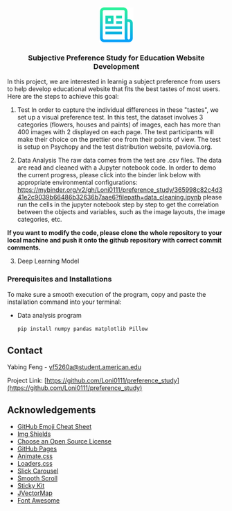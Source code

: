 <!-- PROJECT LOGO -->
<br />
<p align="center">
  <a href="https://github.com/Loni0111/preference_study">
    <img src="images/logo.png" alt="Logo" width="80" height="80">
  </a>

  <h3 align="center">Subjective Preference Study for Education Website Development</h3>

  <p align="left">
    In this project, we are interested in learnig a subject preference from users to help develop educational website that fits the best tastes of most users. Here are the steps to achieve this goal:
	
1. Test
In order to capture the individual differences in these "tastes", we set up a visual preference test. In this test, the dataset involves 3 categories (flowers, houses and paints) of images, each has more than 400 images with 2 displayed on each page. The test participants will make their choice on the prettier one from their points of view. The test is setup on Psychopy and the test distribution website, pavlovia.org.

2. Data Analysis
The raw data comes from the test are .csv files. The data are read and cleaned with a Jupyter notebook code. In order to demo the current progress, please click into the binder link below with appropriate environmental configurations:
https://mybinder.org/v2/gh/Loni0111/preference_study/365998c82c4d341e2c9039b66486b32636b7aae6?filepath=data_cleaning.ipynb
please run the cells in the jupyter notebook step by step to get the correlation between the objects and variables, such as the image layouts, the image categories, etc.

**If you want to modify the code, please clone the whole repository to your local machine and push it onto the github repository with correct commit comments.**

3. Deep Learning Model

  </p>
</p>






### Prerequisites and Installations

To make sure a smooth execution of the program, copy and paste the installation command into your terminal:

* Data analysis program
  ```sh
  pip install numpy pandas matplotlib Pillow
  ```


<!-- CONTACT -->
## Contact

Yabing Feng -  yf5260a@student.american.edu

Project Link: [https://github.com/Loni0111/preference_study](https://github.com/Loni0111/preference_study)



<!-- ACKNOWLEDGEMENTS -->
## Acknowledgements
* [GitHub Emoji Cheat Sheet](https://www.webpagefx.com/tools/emoji-cheat-sheet)
* [Img Shields](https://shields.io)
* [Choose an Open Source License](https://choosealicense.com)
* [GitHub Pages](https://pages.github.com)
* [Animate.css](https://daneden.github.io/animate.css)
* [Loaders.css](https://connoratherton.com/loaders)
* [Slick Carousel](https://kenwheeler.github.io/slick)
* [Smooth Scroll](https://github.com/cferdinandi/smooth-scroll)
* [Sticky Kit](http://leafo.net/sticky-kit)
* [JVectorMap](http://jvectormap.com)
* [Font Awesome](https://fontawesome.com)





<!-- MARKDOWN LINKS & IMAGES -->
<!-- https://www.markdownguide.org/basic-syntax/#reference-style-links -->
[contributors-shield]: https://img.shields.io/github/contributors/othneildrew/Best-README-Template.svg?style=for-the-badge
[contributors-url]: https://github.com/othneildrew/Best-README-Template/graphs/contributors
[forks-shield]: https://img.shields.io/github/forks/othneildrew/Best-README-Template.svg?style=for-the-badge
[forks-url]: https://github.com/othneildrew/Best-README-Template/network/members
[stars-shield]: https://img.shields.io/github/stars/othneildrew/Best-README-Template.svg?style=for-the-badge
[stars-url]: https://github.com/othneildrew/Best-README-Template/stargazers
[issues-shield]: https://img.shields.io/github/issues/othneildrew/Best-README-Template.svg?style=for-the-badge
[issues-url]: https://github.com/othneildrew/Best-README-Template/issues
[license-shield]: https://img.shields.io/github/license/othneildrew/Best-README-Template.svg?style=for-the-badge
[license-url]: https://github.com/othneildrew/Best-README-Template/blob/master/LICENSE.txt
[linkedin-shield]: https://img.shields.io/badge/-LinkedIn-black.svg?style=for-the-badge&logo=linkedin&colorB=555
[linkedin-url]: https://linkedin.com/in/othneildrew
[product-screenshot]: images/screenshot.png